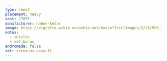 ```yaml
---
type: chest
placement: heavy
cost: 27075
manufacturer: hahne-kedar
image: https://vignette.wikia.nocookie.net/masseffect/images/2/23/ME3_Terminus_Assault_Armor.png/revision/latest?cb=20120314195928
notes:
  - shields
  - set_bonus
andromeda: false
set: terminus-assault
---
```

